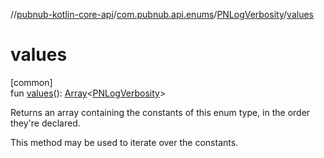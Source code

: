 //[pubnub-kotlin-core-api](../../../index.md)/[com.pubnub.api.enums](../index.md)/[PNLogVerbosity](index.md)/[values](values.md)

# values

[common]\
fun [values](values.md)(): [Array](https://kotlinlang.org/api/latest/jvm/stdlib/kotlin-stdlib/kotlin/-array/index.html)&lt;[PNLogVerbosity](index.md)&gt;

Returns an array containing the constants of this enum type, in the order they're declared.

This method may be used to iterate over the constants.
